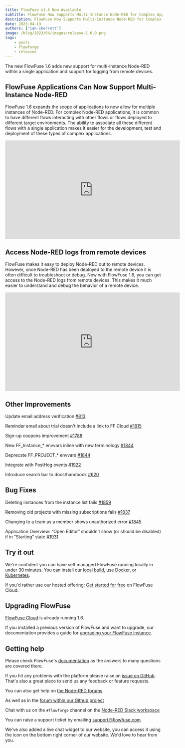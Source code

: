 ```yaml
---
title: FlowFuse v1.6 Now Available
subtitle: FlowFuse Now Supports Multi-Instance Node-RED for Complex Application Development
description: FlowFuse Now Supports Multi-Instance Node-RED for Complex Application Development
date: 2023-04-13 
authors: ["ian-skerrett"]
image: /blog/2023/04/images/release-1.6.0.png
tags:
    - posts
    - flowforge
    - releases
---
```


The new FlowFuse 1.6 adds new support for multi-instance Node-RED within a single application and support for logging from remote devices.

<!--more-->

## FlowFuse Applications Can Now Support Multi-Instance Node-RED

FlowFuse 1.6 expands the scope of applications to now allow for multiple instances of Node-RED. For complex Node-RED applications, it is common to have different flows interacting with other flows or flows deployed to different target environments. The ability to associate all these different flows with a single application makes it easier for the development, test and deployment of these types of complex applications.

<iframe width="560" height="315" src="https://www.youtube.com/embed/OHChdWeRI9Q" title="YouTube video player" frameborder="0" allow="accelerometer; autoplay; clipboard-write; encrypted-media; gyroscope; picture-in-picture" allowfullscreen></iframe>

## Access Node-RED logs from remote devices

FlowFuse makes it easy to deploy Node-RED out to remote devices. However, once Node-RED has been deployed to the remote device it is often difficult to troubleshoot or debug. Now with FlowFuse 1.6, you can get access to the Node-RED logs from remote devices. This makes it much easier to understand and debug the behavior of a remote device.

<iframe width="560" height="315" src="https://www.youtube.com/embed/yW1zxwiCmto" title="YouTube video player" frameborder="0" allow="accelerometer; autoplay; clipboard-write; encrypted-media; gyroscope; picture-in-picture" allowfullscreen></iframe>

## Other Improvements


Update email address verification  [#813](https://github.com/flowforge/flowforge/issues/813)

Reminder email about trial doesn't include a link to FF Cloud [#1815](https://github.com/flowforge/flowforge/issues/1815)

Sign-up coupons improvement [#1788](https://github.com/flowforge/flowforge/issues/1788)

New FF_Instance_* envvars inline with new terminology [#1844](https://github.com/flowforge/flowforge/issues/1844)

Deprecate FF_PROJECT_* envvars [#1844](https://github.com/flowforge/flowforge/issues/1844)

Integrate with PostHog events [#1922](https://github.com/flowforge/flowforge/pull/1922)

Introduce search bar to docs/handbook  [#620](https://github.com/flowforge/website/pull/620) 


## Bug Fixes

Deleting instances from the instance list fails [#1859](https://github.com/flowforge/flowforge/issues/1859)

Removing old projects with missing subscriptions fails [#1837](https://github.com/flowforge/flowforge/issues/1837)

Changing to a team as a member shows unauthorized error [#1845](https://github.com/flowforge/flowforge/issues/1845)

Application Overview: “Open Editor” shouldn’t show (or should be disabled) if in “Starting” state [#1931](https://github.com/flowforge/flowforge/issues/1931)


## Try it out

We're confident you can have self managed FlowFuse running locally in under 30 minutes.
You can install our [local build](https://flowforge.com/docs/install/local/), use [Docker](https://flowforge.com/docs/install/docker/), or [Kubernetes](https://flowforge.com/docs/install/kubernetes/).

If you'd rather use our hosted offering: [Get started for free](https://app.flowforge.com/account/create) on FlowFuse Cloud.

## Upgrading FlowFuse

[FlowFuse Cloud](https://app.flowforge.com) is already running 1.6.

If you installed a previous version of FlowFuse and want to upgrade, our documentation provides a
guide for [upgrading your FlowFuse instance](https://flowforge.com/docs/upgrade/).

## Getting help

Please check FlowFuse's [documentation](https://flowforge.com/docs/) as the answers to many questions are covered there.

If you hit any problems with the platform please raise an [issue on GitHub](https://github.com/flowforge/flowforge/issues).
That's also a great place to send us any feedback or feature requests.

You can also get help on [the Node-RED forums](https://discourse.nodered.org/)

As well as in the [forum within our Github project](https://github.com/flowforge/flowforge/discussions)

Chat with us on the `#flowforge` channel on the [Node-RED Slack workspace](https://nodered.org/slack)

You can raise a support ticket by emailing [support@flowfuse.com](mailto:support@flowfuse.com)

We've also added a live chat widget to our website, you can access it using the icon on the bottom right corner of our website. We'd love to hear from you.
